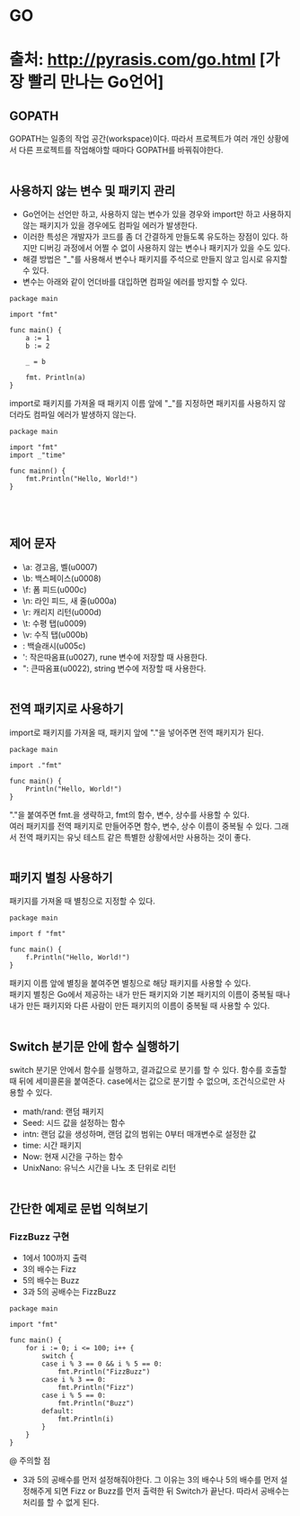 # GO

# 출처: http://pyrasis.com/go.html [가장 빨리 만나는 Go언어]

## GOPATH

GOPATH는 일종의 작업 공간(workspace)이다. 따라서 프로젝트가 여러 개인 상황에서 다른 프로젝트를 작업해야할 때마다 GOPATH를 바꿔줘야한다.
<br/>
<br/>

## 사용하지 않는 변수 및 패키지 관리

- Go언어는 선언만 하고, 사용하지 않는 변수가 있을 경우와 import만 하고 사용하지 않는 패키지가 있을 경우에도 컴파일 에러가 발생한다.
- 이러한 특성은 개발자가 코드를 좀 더 간결하게 만들도록 유도하는 장점이 있다. 하지만 디버깅 과정에서 어쩔 수 없이 사용하지 않는 변수나 패키지가 있을 수도 있다.
- 해결 방법은 "\_"를 사용해서 변수나 패키지를 주석으로 만들지 않고 임시로 유지할 수 있다.
- 변수는 아래와 같이 언더바를 대입하면 컴파일 에러를 방지할 수 있다.

```
package main

import "fmt"

func main() {
    a := 1
    b := 2

    _ = b

    fmt. Println(a)
}
```

import로 패키지를 가져올 때 패키지 이름 앞에 "\_"를 지정하면 패키지를 사용하지 않더라도 컴파일 에러가 발생하지 않는다.

```
package main

import "fmt"
import _"time"

func mainn() {
    fmt.Println("Hello, World!")
}
```

<br/>
<br/>

## 제어 문자

- \a: 경고음, 벨(u0007)
- \b: 백스페이스(u0008)
- \f: 폼 피드(u000c)
- \n: 라인 피드, 새 줄(u000a)
- \r: 캐리지 리턴(u000d)
- \t: 수평 탭(u0009)
- \v: 수직 탭(u000b)
- \: 백슬래시(u005c)
- ': 작은따옴표(u0027), rune 변수에 저장할 때 사용한다.
- ": 큰따옴표(u0022), string 변수에 저장할 때 사용한다.
  <br/>
  <br/>

## 전역 패키지로 사용하기

import로 패키지를 가져올 때, 패키지 앞에 "."을 넣어주면 전역 패키지가 된다.

```
package main

import ."fmt"

func main() {
    Println("Hello, World!")
}
```

"."을 붙여주면 fmt.을 생략하고, fmt의 함수, 변수, 상수를 사용할 수 있다.
<br/>
여러 패키지를 전역 패키지로 만들어주면 함수, 변수, 상수 이름이 중복될 수 있다. 그래서 전역 패키지는 유닛 테스트 같은 특별한 상황에서만 사용하는 것이 좋다.
<br/>
<br/>

## 패키지 별칭 사용하기

패키지를 가져올 때 별칭으로 지정할 수 있다.

```
package main

import f "fmt"

func main() {
    f.Println("Hello, World!")
}
```

패키지 이름 앞에 별칭을 붙여주면 별칭으로 해당 패키지를 사용할 수 있다.
<br/>
패키지 별칭은 Go에서 제공하는 내가 만든 패키지와 기본 패키지의 이름이 중복될 때나 내가 만든 패키지와 다른 사람이 만든 패키지의 이름이 중복될 때 사용할 수 있다.
<br/>
<br/>

## Switch 분기문 안에 함수 실행하기

switch 분기문 안에서 함수를 실행하고, 결과값으로 분기를 할 수 있다. 함수를 호출할 때 뒤에 세미콜론을 붙여준다. case에서는 값으로 분기할 수 없으며, 조건식으로만 사용할 수 있다.

- math/rand: 랜덤 패키지
- Seed: 시드 값을 설정하는 함수
- intn: 랜덤 값을 생성하며, 랜덤 값의 범위는 0부터 매개변수로 설정한 값
- time: 시간 패키지
- Now: 현재 시간을 구하는 함수
- UnixNano: 유닉스 시간을 나노 초 단위로 리턴
  <br/>
  <br/>

## 간단한 예제로 문법 익혀보기

### FizzBuzz 구현

- 1에서 100까지 출력
- 3의 배수는 Fizz
- 5의 배수는 Buzz
- 3과 5의 공배수는 FizzBuzz

```
package main

import "fmt"

func main() {
    for i := 0; i <= 100; i++ {
        switch {
        case i % 3 == 0 && i % 5 == 0:
            fmt.Println("FizzBuzz")
        case i % 3 == 0:
            fmt.Println("Fizz")
        case i % 5 == 0:
            fmt.Println("Buzz")
        default:
            fmt.Println(i)
        }
    }
}
```

@ 주의할 점

- 3과 5의 공배수를 먼저 설정해줘야한다. 그 이유는 3의 배수나 5의 배수를 먼저 설정해주게 되면 Fizz or Buzz를 먼저 출력한 뒤 Switch가 끝난다. 따라서 공배수는 처리를 할 수 없게 된다.
  <br/>
  <br/>
